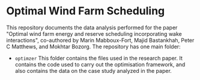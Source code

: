 # Optimal Wind Farm Scheduling
This repository documents the data analysis performed for the paper "Optimal wind farm energy and reserve scheduling incorporating wake interactions", co-authored by Marin Mabboux-Fort, Majid Bastankhah, Peter C Matthews, and Mokhtar Bozorg. The repository has one main folder:
- <code>optimzer</code> This folder contains the files used in the research paper. It contains the code used to carry out the optimisation framework, and also contains the data on the case study analyzed in the paper.
